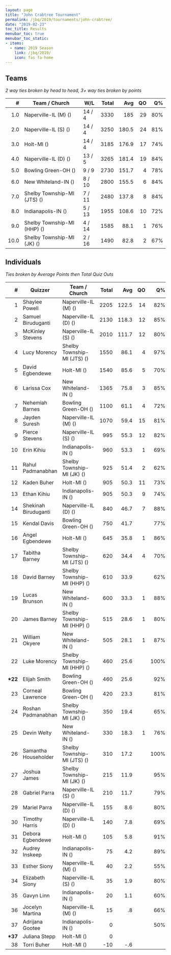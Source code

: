 ```yaml
---
layout: page
title: "John Crabtree Tournament"
permalink: /jbq/2019/tournaments/john-crabtree/
date: "2019-02-23"
toc_title: Results
menubar_toc: true
menubar_toc_static:
- items:
  - name: 2019 Season
    link: /jbq/2019/
    icon: fas fa-home
---
```


## Teams

*2 way ties broken by head to head, 3+ way ties broken by points*

| #    | Team / Church               | W/L    | Total | Avg   | QO | Q%  |
|-----:|-----------------------------|--------|------:|------:|---:|----:|
| 1.0  | Naperville-IL (M) ()        | 14 / 4 | 3330  | 185   | 29 | 80% |
| 2.0  | Naperville-IL (S) ()        | 14 / 4 | 3250  | 180.5 | 24 | 81% |
| 3.0  | Holt-MI ()                  | 14 / 4 | 3185  | 176.9 | 17 | 74% |
| 4.0  | Naperville-IL (D) ()        | 13 / 5 | 3265  | 181.4 | 19 | 84% |
| 5.0  | Bowling Green-OH ()         | 9 / 9  | 2730  | 151.7 | 4  | 78% |
| 6.0  | New Whiteland-IN ()         | 8 / 10 | 2800  | 155.5 | 6  | 84% |
| 7.0  | Shelby Township-MI (JTS) () | 7 / 11 | 2480  | 137.8 | 8  | 84% |
| 8.0  | Indianapolis-IN ()          | 5 / 13 | 1955  | 108.6 | 10 | 72% |
| 9.0  | Shelby Township-MI (HHP) () | 4 / 14 | 1585  | 88.1  | 1  | 76% |
| 10.0 | Shelby Township-MI (JK) ()  | 2 / 16 | 1490  | 82.8  | 2  | 67% |

## Individuals

*Ties broken by Average Points then Total Quiz Outs*

| #        | Quizzer              | Team / Church               | Total | Avg   | QO | Q%   |
|---------:|----------------------|-----------------------------|------:|------:|---:|-----:|
| 1        | Shaylee Powell       | Naperville-IL (M) ()        | 2205  | 122.5 | 14 | 82%  |
| 2        | Samuel Biruduganti   | Naperville-IL (D) ()        | 2130  | 118.3 | 12 | 85%  |
| 3        | McKinley Stevens     | Naperville-IL (S) ()        | 2010  | 111.7 | 12 | 80%  |
| 4        | Lucy Morency         | Shelby Township-MI (JTS) () | 1550  | 86.1  | 4  | 97%  |
| 5        | David Egbendewe      | Holt-MI ()                  | 1540  | 85.6  | 5  | 70%  |
| 6        | Larissa Cox          | New Whiteland-IN ()         | 1365  | 75.8  | 3  | 85%  |
| 7        | Nehemiah Barnes      | Bowling Green-OH ()         | 1100  | 61.1  | 4  | 72%  |
| 8        | Jayden Suresh        | Naperville-IL (M) ()        | 1070  | 59.4  | 15 | 81%  |
| 9        | Pierce Stevens       | Naperville-IL (S) ()        | 995   | 55.3  | 12 | 82%  |
| 10       | Erin Kihiu           | Indianapolis-IN ()          | 960   | 53.3  | 1  | 69%  |
| 11       | Rahul Padmanabhan    | Shelby Township-MI (JK) ()  | 925   | 51.4  | 2  | 62%  |
| 12       | Kaden Buher          | Holt-MI ()                  | 905   | 50.3  | 11 | 73%  |
| 13       | Ethan Kihiu          | Indianapolis-IN ()          | 905   | 50.3  | 9  | 74%  |
| 14       | Shekinah Biruduganti | Naperville-IL (D) ()        | 840   | 46.7  | 7  | 88%  |
| 15       | Kendal Davis         | Bowling Green-OH ()         | 750   | 41.7  |    | 77%  |
| 16       | Angel Egbendewe      | Holt-MI ()                  | 645   | 35.8  | 1  | 86%  |
| 17       | Tabitha Barney       | Shelby Township-MI (JTS) () | 620   | 34.4  | 4  | 70%  |
| 18       | David Barney         | Shelby Township-MI (HHP) () | 610   | 33.9  |    | 62%  |
| 19       | Lucas Brunson        | New Whiteland-IN ()         | 600   | 33.3  | 1  | 88%  |
| 20       | James Barney         | Shelby Township-MI (HHP) () | 515   | 28.6  | 1  | 80%  |
| 21       | William Okyere       | New Whiteland-IN ()         | 505   | 28.1  | 1  | 87%  |
| 22       | Luke Morency         | Shelby Township-MI (HHP) () | 460   | 25.6  |    | 100% |
| **\*22** | Elijah Smith         | Bowling Green-OH ()         | 460   | 25.6  |    | 92%  |
| 23       | Corneal Lawrence     | Bowling Green-OH ()         | 420   | 23.3  |    | 81%  |
| 24       | Roshan Padmanabhan   | Shelby Township-MI (JK) ()  | 350   | 19.4  |    | 65%  |
| 25       | Devin Welty          | New Whiteland-IN ()         | 330   | 18.3  | 1  | 76%  |
| 26       | Samantha Householder | Shelby Township-MI (JTS) () | 310   | 17.2  |    | 100% |
| 27       | Joshua James         | Shelby Township-MI (JK) ()  | 215   | 11.9  |    | 95%  |
| 28       | Gabriel Parra        | Naperville-IL (S) ()        | 210   | 11.7  |    | 79%  |
| 29       | Mariel Parra         | Naperville-IL (D) ()        | 155   | 8.6   |    | 80%  |
| 30       | Timothy Harris       | Naperville-IL (D) ()        | 140   | 7.8   |    | 69%  |
| 31       | Debora Egbendewe     | Holt-MI ()                  | 105   | 5.8   |    | 91%  |
| 32       | Audrey Inskeep       | Indianapolis-IN ()          | 75    | 4.2   |    | 89%  |
| 33       | Esther Siony         | Naperville-IL (M) ()        | 40    | 2.2   |    | 55%  |
| 34       | Elizabeth Siony      | Naperville-IL (S) ()        | 35    | 1.9   |    | 80%  |
| 35       | Gavyn Linn           | Indianapolis-IN ()          | 20    | 1.1   |    | 60%  |
| 36       | Jocelyn Martina      | Naperville-IL (M) ()        | 15    | .8    |    | 66%  |
| 37       | Adrijana Gootee      | Indianapolis-IN ()          | 0     |       |    | 50%  |
| **\*37** | Juliana Stepp        | Holt-MI ()                  | 0     |       |    |      |
| 38       | Torri Buher          | Holt-MI ()                  | -10   | -.6   |    |      |

